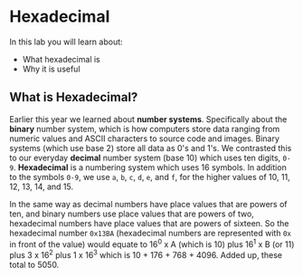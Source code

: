 # Hexadecimal

In this lab you will learn about:

- What hexadecimal is
- Why it is useful

## What is Hexadecimal?

Earlier this year we learned about **number systems**. Specifically about the **binary** number system, which is how computers store data ranging from numeric values and ASCII characters to source code and images. Binary systems (which use base 2) store all data as 0's and 1's. We contrasted this to our everyday **decimal** number system (base 10) which uses ten digits, `0-9`. **Hexadecimal** is a numbering system which uses 16 symbols. In addition to the symbols `0-9`, we use `a`, `b`, `c`, `d`, `e`, and `f`, for the higher values of 10, 11, 12, 13, 14, and 15.

In the same way as decimal numbers have place values that are powers of ten, and binary numbers use place values that are powers of two, hexadecimal numbers have place values that are powers of sixteen. So the hexadecimal number `0x13BA` (hexadecimal numbers are represented with `0x` in front of the value) would equate to 16<sup>0</sup> x A (which is 10) plus 16<sup>1</sup> x B (or 11) plus 3 x 16<sup>2</sup> plus 1 x 16<sup>3</sup> which is 10 + 176 + 768 + 4096. Added up, these total to 5050.




